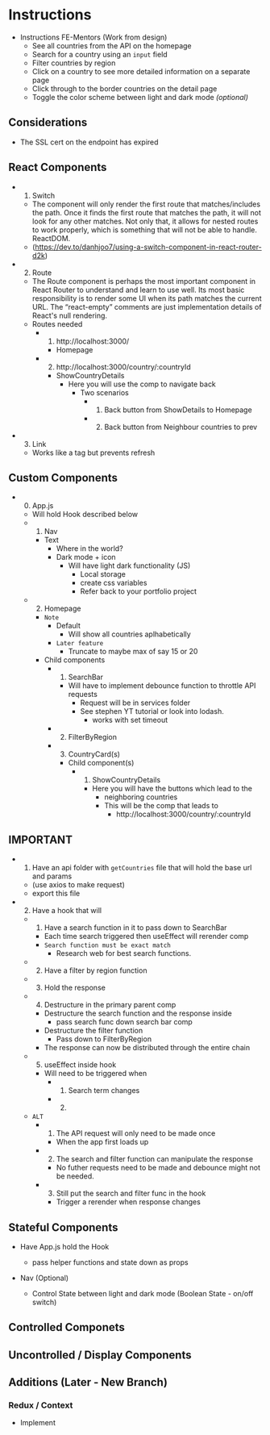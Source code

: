 # Instructions 
- Instructions FE-Mentors (Work from design)
    - See all countries from the API on the homepage
    - Search for a country using an `input` field
    - Filter countries by region
    - Click on a country to see more detailed information on a separate page
    - Click through to the border countries on the detail page
    - Toggle the color scheme between light and dark mode *(optional)*

## Considerations 
- The SSL cert on the endpoint has expired 

## React Components 
- 1. Switch
    - The <Switch /> component will only render the first route that matches/includes the path. Once it finds the first route that matches the path, it will not look for any other matches. Not only that, it allows for nested routes to work properly, which is something that <Router /> will not be able to handle. ReactDOM.
    - (https://dev.to/danhjoo7/using-a-switch-component-in-react-router-d2k)
- 2. Route
    - The Route component is perhaps the most important component in React Router to understand and learn to use well. Its most basic responsibility is to render some UI when its path matches the current URL. The “react-empty” comments are just implementation details of React's null rendering.
    - Routes needed 
        - 1. http://localhost:3000/
            - Homepage
        - 2. http://localhost:3000/country/:countryId
            - ShowCountryDetails 
                - Here you will use the <Link /> comp to navigate back 
                    - Two scenarios
                        - 1. Back button from ShowDetails to Homepage 
                        - 2. Back button from Neighbour countries to prev 
- 3. Link
    - Works like a tag but prevents refresh 

## Custom Components
- 0. App.js
    - Will hold Hook described below 
    - 1. Nav
        - Text
            - Where in the world? 
            - Dark mode + icon
                - Will have light dark functionality (JS)
                    - Local storage 
                    - create css variables 
                    - Refer back to your portfolio project 
    - 2. Homepage
        - `Note`
            - Default 
                - Will show all countries aplhabetically 
            - `Later feature`
                - Truncate to maybe max of say 15 or 20
        - Child components 
            - 1. SearchBar
                - Will have to implement debounce function to throttle API requests
                    - Request will be in services folder 
                    - See stephen YT tutorial or look into lodash. 
                        - works with set timeout 
            - 2. FilterByRegion 
            - 3. CountryCard(s) 
                - Child component(s)
                    - 1. ShowCountryDetails
                        - Here you will have the buttons which lead to the 
                            - neighboring countries 
                            - This will be the <Link /> comp that leads to 
                                - http://localhost:3000/country/:countryId   

## IMPORTANT
- 1. Have an api folder with `getCountries` file that will hold the base url and params 
    - (use axios to make request)
    - export this file 
- 2. Have a hook that will 
    - 1. Have a search function in it to pass down to SearchBar
        - Each time search triggered then useEffect will rerender comp
        - `Search function must be exact match`
            - Research web for best search functions. 
    - 2. Have a filter by region function 
    - 3. Hold the response 
    - 4. Destructure in the primary parent comp
        - Destructure the search function and the response inside 
            - pass search func down search bar comp 
        - Destructure the filter function
            - Pass down to FilterByRegion 
        - The response can now be distributed through the entire chain 
    - 5. useEffect inside hook 
        - Will need to be triggered when 
            - 1. Search term changes 
            - 2.
    - `ALT`
        - 1. The API request will only need to be made once 
            - When the app first loads up 
        - 2. The search and filter function can manipulate the response 
            - No futher requests need to be made and debounce might not be needed. 
        - 3. Still put the search and filter func in the hook 
            - Trigger a rerender when response changes  
## Stateful Components
- Have App.js hold the Hook 
    - pass helper functions and state down as props

- Nav (Optional)
    - Control State between light and dark mode (Boolean State - on/off switch)

## Controlled Componets 
## Uncontrolled / Display Components 
## Additions (Later - New Branch) 
### Redux / Context
- Implement